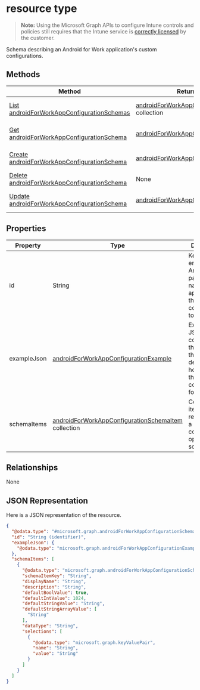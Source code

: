 ﻿#  resource type

> **Note:** Using the Microsoft Graph APIs to configure Intune controls and policies still requires that the Intune service is [correctly licensed](https://go.microsoft.com/fwlink/?linkid=839381) by the customer.

Schema describing an Android for Work application's custom configurations.
## Methods
|Method|Return Type|Description|
|---|---|---|
|[List androidForWorkAppConfigurationSchemas](../api/intune_androidforwork_androidforworkappconfigurationschema_list.md)|[androidForWorkAppConfigurationSchema](../resources/intune_androidforwork_androidforworkappconfigurationschema.md) collection|List properties and relationships of the [androidForWorkAppConfigurationSchema](../resources/intune_androidforwork_androidforworkappconfigurationschema.md) objects.|
|[Get androidForWorkAppConfigurationSchema](../api/intune_androidforwork_androidforworkappconfigurationschema_get.md)|[androidForWorkAppConfigurationSchema](../resources/intune_androidforwork_androidforworkappconfigurationschema.md)|Read properties and relationships of the [androidForWorkAppConfigurationSchema](../resources/intune_androidforwork_androidforworkappconfigurationschema.md) object.|
|[Create androidForWorkAppConfigurationSchema](../api/intune_androidforwork_androidforworkappconfigurationschema_create.md)|[androidForWorkAppConfigurationSchema](../resources/intune_androidforwork_androidforworkappconfigurationschema.md)|Create a new [androidForWorkAppConfigurationSchema](../resources/intune_androidforwork_androidforworkappconfigurationschema.md) object.|
|[Delete androidForWorkAppConfigurationSchema](../api/intune_androidforwork_androidforworkappconfigurationschema_delete.md)|None|Deletes a [androidForWorkAppConfigurationSchema](../resources/intune_androidforwork_androidforworkappconfigurationschema.md).|
|[Update androidForWorkAppConfigurationSchema](../api/intune_androidforwork_androidforworkappconfigurationschema_update.md)|[androidForWorkAppConfigurationSchema](../resources/intune_androidforwork_androidforworkappconfigurationschema.md)|Update the properties of a [androidForWorkAppConfigurationSchema](../resources/intune_androidforwork_androidforworkappconfigurationschema.md) object.|

## Properties
|Property|Type|Description|
|---|---|---|
|id|String|Key of the entity the Android package name for the application the schema corresponds to|
|exampleJson|[androidForWorkAppConfigurationExample](../resources/intune_androidforwork_androidforworkappconfigurationexample.md)|Example JSON confirming to this schema that demonstrates how to set the configuration for this app|
|schemaItems|[androidForWorkAppConfigurationSchemaItem](../resources/intune_androidforwork_androidforworkappconfigurationschemaitem.md) collection|Collection of items each representing a named configuration option in the schema|

## Relationships
None
## JSON Representation
Here is a JSON representation of the resource.
<!-- {
  "blockType": "resource",
  "keyProperty": "id",
  "@odata.type": "microsoft.graph.androidForWorkAppConfigurationSchema"
}
-->
```json
{
  "@odata.type": "#microsoft.graph.androidForWorkAppConfigurationSchema",
  "id": "String (identifier)",
  "exampleJson": {
    "@odata.type": "microsoft.graph.androidForWorkAppConfigurationExample"
  },
  "schemaItems": [
    {
      "@odata.type": "microsoft.graph.androidForWorkAppConfigurationSchemaItem",
      "schemaItemKey": "String",
      "displayName": "String",
      "description": "String",
      "defaultBoolValue": true,
      "defaultIntValue": 1024,
      "defaultStringValue": "String",
      "defaultStringArrayValue": [
        "String"
      ],
      "dataType": "String",
      "selections": [
        {
          "@odata.type": "microsoft.graph.keyValuePair",
          "name": "String",
          "value": "String"
        }
      ]
    }
  ]
}
```




